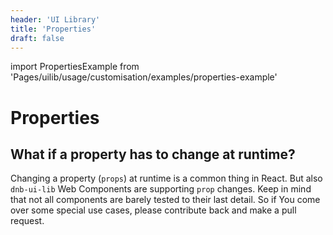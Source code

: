 ```yaml
---
header: 'UI Library'
title: 'Properties'
draft: false
---
```


import PropertiesExample from 'Pages/uilib/usage/customisation/examples/properties-example'

# Properties

## What if a property has to change at runtime?

Changing a property (`props`) at runtime is a common thing in React. But also `dnb-ui-lib` Web Components are supporting `prop` changes.
Keep in mind that not all components are barely tested to their last detail.
So if You come over some special use cases, please contribute back and make a pull request.

<PropertiesExample />
